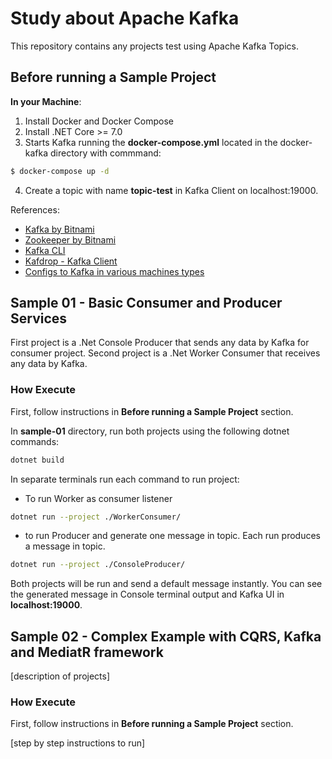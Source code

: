 # Study about Apache Kafka

This repository contains any projects test using Apache Kafka Topics.

## Before running a Sample Project

**In your Machine**:

1. Install Docker and Docker Compose 
2. Install .NET Core >= 7.0
3. Starts Kafka running the **docker-compose.yml** located in the docker-kafka directory with commmand:

```bash
$ docker-compose up -d
```
4. Create a topic with name **topic-test** in Kafka Client on localhost:19000.


References:
- [Kafka by Bitnami](https://github.com/bitnami/containers/tree/main/bitnami/kafka)
- [Zookeeper by Bitnami](https://github.com/bitnami/containers/tree/main/bitnami/zookeeper)
- [Kafka CLI](https://medium.com/@TimvanBaarsen/apache-kafka-cli-commands-cheat-sheet-a6f06eac01b#8c2f)
- [Kafdrop - Kafka Client](https://github.com/obsidiandynamics/kafdrop)
- [Configs to Kafka in various machines types](https://www.confluent.io/blog/kafka-client-cannot-connect-to-broker-on-aws-on-docker-etc/)


## Sample 01 - Basic Consumer and Producer Services

First project is a .Net Console Producer that sends any data by Kafka for consumer project.
Second project is a .Net Worker Consumer that receives any data by Kafka.

### How Execute

First, follow instructions in **Before running a Sample Project** section.

In **sample-01** directory, run both projects using the following dotnet commands:

```bash
dotnet build
```
In separate terminals run each command to run project: 

- To run Worker as consumer listener
```bash
dotnet run --project ./WorkerConsumer/ 
```

- to run Producer and generate one message in topic. Each run produces a message in topic.
```bash
dotnet run --project ./ConsoleProducer/
```
Both projects will be run and send a default message instantly. You can see the generated message in Console terminal output and Kafka UI in **localhost:19000**.

## Sample 02 - Complex Example with CQRS, Kafka and MediatR framework

[description of projects]

### How Execute

First, follow instructions in **Before running a Sample Project** section.

[step by step instructions to run]